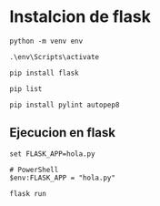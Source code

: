 # Instalcion de flask

```
python -m venv env

.\env\Scripts\activate

pip install flask

pip list

pip install pylint autopep8
```

## Ejecucion en flask

```
set FLASK_APP=hola.py

# PowerShell
$env:FLASK_APP = "hola.py"

flask run
```
